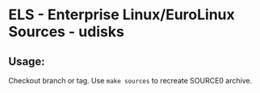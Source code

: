 # ELS - Enterprise Linux/EuroLinux Sources - udisks
 
## Usage:
  Checkout branch or tag. Use `make sources` to recreate  SOURCE0 archive.
